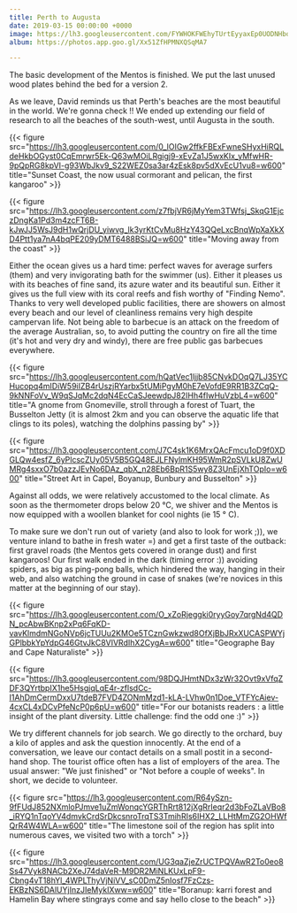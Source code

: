 ```yaml
---
title: Perth to Augusta
date: 2019-03-15 00:00:00 +0000
image: https://lh3.googleusercontent.com/FYWHOKFWEhyTUrtEyyaxEp0UODNHboIKrCXs28pwrcBlVQyvqmvbaz0gh1eWAK4-9Uvtb5h_hc2Iniin4NvjNH6eQms8fmNLYCqWC8cDcrbdTfHSDEteOcB7Qwp2wxS54ESdPe4kLyA=w600
album: https://photos.app.goo.gl/Xx51ZfHPMNXQSqMA7

---
```

The basic development of the Mentos is finished. We put the last unused wood plates behind the bed for a version 2.

As we leave, David reminds us that Perth's beaches are the most beautiful in the world. We're gonna check !! We ended up extending our field of research to all the beaches of the south-west, until Augusta in the south.

{{< figure src="https://lh3.googleusercontent.com/0_lOIGw2ffkFBExFwneSHyxHiRQLdeHkbOGyst0CqEmrwr5Ek-Q63wMOiLRgigj9-xEvZa1J5wxKIx_yMfwHR-9pQpRG8kpVI-g93WbJkv9_S22WEZ0sa3ar4zEsk8pv5dXvEcU1vu8=w600" title="Sunset Coast, the now usual cormorant and pelican, the first kangaroo" >}}

{{< figure src="https://lh3.googleusercontent.com/z7fbjVR6jMyYem3TWfsj_SkqG1EjczDngKa1Pd3m4zcFT6B-kJwJJ5WsJ9dH1wQrjDU_yiwvg_lk3yrKtCvMu8HzY43QQeLxcBnqWpXaXkXD4Ptt1ya7nA4bqPE209yDMT6488BSiJQ=w600" title="Moving away from the coast" >}}

Either the ocean gives us a hard time: perfect waves for average surfers (them) and very invigorating bath for the swimmer (us). Either it pleases us with its beaches of fine sand, its azure water and its beautiful sun. Either it gives us the full view with its coral reefs and fish worthy of "Finding Nemo". Thanks to very well developed public facilities, there are showers on almost every beach and our level of cleanliness remains very high despite campervan life. Not being able to barbecue is an attack on the freedom of the average Australian, so, to avoid putting the country on fire all the time (it's hot and very dry and windy), there are free public gas barbecues everywhere.

{{< figure src="https://lh3.googleusercontent.com/hQatVec1ljjb85CNvkDOqQ7LJ35YCHucopq4mIDiW59iIZB4rUszjRYarbx5tUMiPgyM0hE7eVofdE9RR1B3ZCqQ-9kNNFoVv_W9qSJqMc2dqN4EcCaSJeewdpJ82IHh4fIwHuVzbL4=w600" title="A gnome from Gnomeville, stroll through a forest of Tuart, the Busselton Jetty (it is almost 2km and you can observe the aquatic life that clings to its poles), watching the dolphins passing by" >}}

{{< figure src="https://lh3.googleusercontent.com/J7C4sk1K6MrxQAcFmcu1oD9f0XDGLQw4esfZ_6yPlcscZUy05V5B5GQ48EJLFNylmKH95WmR2pSVLkU8ZwUMRg4sxxO7b0azzJEvNo6DAz_qbX_n28Eb6BpR1S5wy8Z3UnEjXhTOpIo=w600" title="Street Art in Capel, Boyanup, Bunbury and Busselton" >}}

Against all odds, we were relatively accustomed to the local climate. As soon as the thermometer drops below 20 °C, we shiver and the Mentos is now equipped with a woollen blanket for cool nights (ie 15 ° C).

To make sure we don't run out of variety (and also to look for work ;)), we venture inland to bathe in fresh water =) and get a first taste of the outback: first gravel roads (the Mentos gets covered in orange dust) and first kangaroos! Our first walk ended in the dark (timing error :)) avoiding spiders, as big as ping-pong balls, which hindered the way, hanging in their web, and also watching the ground in case of snakes (we're novices in this matter at the beginning of our stay).

{{< figure src="https://lh3.googleusercontent.com/O_xZoRjeggki0ryyGoy7qrgNd4QDN_pcAbwBKnp2xPq6FqKD-vavKlmdmNGoNVp6jcTUUu2KMOe5TCznGwkzwd8OfXjBbJRxXUCASPWYjGPlbbkYpYdpG46GtvJkC8VIVRdIhX2CygA=w600" title="Geographe Bay and Cape Naturaliste" >}}

{{< figure src="https://lh3.googleusercontent.com/98DQJHmtNDx3zWr32Ovt9xVfqZDF3QYrtbpIX1he5HsgjqLqE4r-zflsdCc-I1AhDmCermDxxU7tdeB7FVD4ZONmMzd1-kLA-LVhw0n1Doe_VTFYcAiev-4cxCL4xDCvPfeNcP0p6pU=w600" title="For our botanists readers : a little insight of the plant diversity. Little challenge: find the odd one :)" >}}

We try different channels for job search. We go directly to the orchard, buy a kilo of apples and ask the question innocently. At the end of a conversation, we leave our contact details on a small postit in a second-hand shop. The tourist office often has a list of employers of the area. The usual answer: "We just finished" or "Not before a couple of weeks". In short, we decide to volunteer.

{{< figure src="https://lh3.googleusercontent.com/R64ySzn-9fFUdJ852NXmloPJmve1uZmWonqcYGRThRrt812jXgRrIeqr2d3bFoZLaVBo8_iRYQ1nTqoYV4dmvkCrdSrDkcsnroTrqTS3TmihRIs6IHX2_LLHtMmZG2OHWfQrR4W4WLA=w600" title="The limestone soil of the region has split into numerous caves, we visited two with a torch" >}}

{{< figure src="https://lh3.googleusercontent.com/UG3qaZjeZrUCTPQVAwR2To0eo8Ss47Vyk8NACb2XeJ74daVeR-M9DR2MiNLKUxLpF9-Cbng4vT18hYl_4WPLThyVjNiVV_sC0DmZ5nIosf7FzCzs-EKBzNS6DAlUYjInzJIeMykIXww=w600" title="Boranup: karri forest and Hamelin Bay where stingrays come and say hello close to the beach" >}}